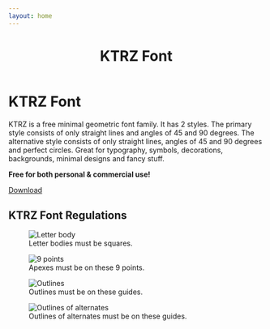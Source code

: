 ```yaml
---
layout: home
---
```


<header class="hero" data-lorem="loremipsumdolorsitametco" markdown="1">

# KTRZ Font

</header>

<main class="main col5:pr-1 col6:pl-1" markdown="1">

# KTRZ Font

<div class="col4:grid col4:grid-flow-col col4:gap-1 col4:justify-center" markdown="1">

  <div class="max-w-2 h-2 pt-05" markdown="1">

  KTRZ is a free minimal geometric font family. It has 2 styles. The primary style consists of only straight lines and angles of 45 and 90 degrees. The alternative style consists of only straight lines, angles of 45 and 90 degrees and perfect circles. Great for typography, symbols, decorations, backgrounds, minimal designs and fancy stuff.

  __Free for both personal & commercial use!__

  </div>

  <p class="m-0 pt-05" markdown="1">
    <a class="button" href="https://github.com/ixkaito/ktrz-font/archive/master.zip">Download</a>
  </p>

</div>

<div class="mt-1" markdown="1">

## KTRZ Font Regulations

<figure class="w-1">
  <img src="https://via.placeholder.com/240" alt="Letter body">
  <figcaption class="h-1">Letter bodies must be squares.</figcaption>
</figure>

<figure class="w-1">
  <img src="https://via.placeholder.com/240" alt="9 points">
  <figcaption class="h-1">Apexes must be on these 9 points.</figcaption>
</figure>

<figure class="w-1">
  <img src="https://via.placeholder.com/240" alt="Outlines">
  <figcaption class="h-1">Outlines must be on these guides.</figcaption>
</figure>

<figure class="w-1">
  <img src="https://via.placeholder.com/240" alt="Outlines of alternates">
  <figcaption class="h-1">Outlines of alternates must be on these guides.</figcaption>
</figure>

</div>

</main>
